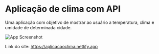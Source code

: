 # Aplicação de clima com API

Uma aplicação com objetivo de mostrar ao usuário a temperatura, clima e umidade de determinada cidade.

![App Screenshot](https://images.unsplash.com/photo-1620796030919-b2cbcaeb5080?q=80&w=2070&auto=format&fit=crop&ixlib=rb-4.0.3&ixid=M3wxMjA3fDB8MHxwaG90by1wYWdlfHx8fGVufDB8fHx8fA%3D%3D)

Link do site: https://aplicacaoclima.netlify.app
